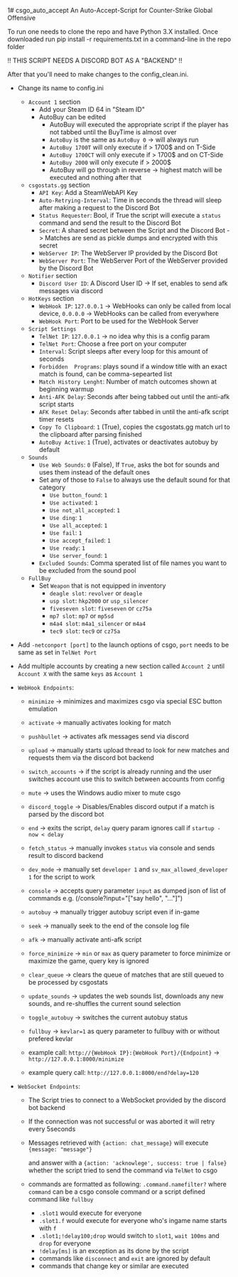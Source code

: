 1# csgo_auto_accept
An Auto-Accept-Script for Counter-Strike Global Offensive

To run one needs to clone the repo and have Python 3.X installed.
Once downloaded run pip install -r requirements.txt in a command-line in the repo folder

!! THIS SCRIPT NEEDS A DISCORD BOT AS A "BACKEND" !!

After that you'll need to make changes to the config_clean.ini.
- Change its name to config.ini
	- `Account 1` section
		- Add your Steam ID 64 in "Steam ID"
		- AutoBuy can be edited
			- AutoBuy will executed the appropriate script if the player has not tabbed until the BuyTime is almost over
			- `AutoBuy` is the same as `AutoBuy 0` -> will always run
			- `AutoBuy 1700T` will only execute if > 1700$ and on T-Side
			- `AutoBuy 1700CT` will only execute if > 1700$ and on CT-Side
			- `AutoBuy 2000` will only execute if > 2000$
			- AutoBuy will go through in reverse -> highest match will be executed and nothing after that
	- `csgostats.gg` section
		- `API Key`: Add a SteamWebAPI Key
		- `Auto-Retrying-Interval`: Time in seconds the thread will sleep after making a request to the Discord Bot
		- `Status Requester`: Bool, if True the script will execute a `status` command and send the result to the Discord Bot
		- `Secret`: A shared secret between the Script and the Discord Bot -> Matches are send as pickle dumps and encrypted with this secret
		- `WebServer IP`: The WebServer IP provided by the Discord Bot
		- `WebServer Port`: The WebServer Port of the WebServer provided by the Discord Bot
	- `Notifier` section
		- `Discord User ID`: A Discord User ID -> If set, enables to send afk messages via discord
	- `HotKeys` section
		- `WebHook IP`: `127.0.0.1` -> WebHooks can only be called from local device, `0.0.0.0` -> WebHooks can be called from everywhere
		- `WebHook Port`: Port to be used for the WebHook Server
	- `Script Settings`
		- `TelNet IP`: `127.0.0.1` -> no idea why this is a config param
		- `TelNet Port`: Choose a free port on your computer
		- `Interval`: Script sleeps after every loop for this amount of seconds
		- `Forbidden  Programs`: plays sound if a window title with an exact match is found, can be comma-sepearted list
		- `Match History Lenght`: Number of match outcomes shown at beginning warmup
		- `Anti-AFK Delay`: Seconds after being tabbed out until the anti-afk script starts
		- `AFK Reset Delay`: Seconds after tabbed in until the anti-afk script timer resets
		- `Copy To Clipboard`: `1` (True), copies the csgostats.gg match url to the clipboard after parsing finished
		- `AutoBuy Active`: `1` (True), activates or deactivates autobuy by default
	- `Sounds`
		- `Use Web Sounds`: `0` (False), If `True`, asks the bot for sounds and uses them instead of the default ones
		- Set any of those to `False` to always use the default sound for that category
			- `Use button_found`: `1`
			- `Use activated`: `1`
			- `Use not_all_accepted`: `1`
			- `Use ding`: `1`
			- `Use all_accepted`: `1`
			- `Use fail`: `1`
			- `Use accept_failed`: `1`
			- `Use ready`: `1`
			- `Use server_found`: `1`
		- `Excluded Sounds`: Comma sperated list of file names you want to be excluded from the sound pool
	- `FullBuy`
        - Set `Weapon` that is not equipped in inventory 
          - `deagle slot`: `revolver` or `deagle`
          - `usp slot`: `hkp2000` or `usp_silencer`
          - `fiveseven slot`: `fiveseven` or `cz75a` 
          - `mp7 slot`: `mp7` or `mp5sd`
          - `m4a4 slot`: `m4a1_silencer` or `m4a4`
          - `tec9 slot`: `tec9` or `cz75a`

- Add `-netconport [port]` to the launch options of csgo, `port` needs to be same as set in `TelNet Port`
- Add multiple accounts by creating a new section called `Account 2` until `Account X` with the same `keys` as `Account 1`

- `WebHook Endpoints`:
    - `minimize` -> minimizes and maximizes csgo via special ESC button emulation
    - `activate` -> manually activates looking for match
    - `pushbullet` -> activates afk messages send via discord
    - `upload` -> manually starts upload thread to look for new matches and requests them via the discord bot backend
    - `switch_accounts` -> if the script is already running and the user switches account use this to switch between accounts from config
    - `mute` -> uses the Windows audio mixer to mute csgo
    - `discord_toggle` -> Disables/Enables discord output if a match is parsed by the discord bot
    - `end` -> exits the script, `delay` query param ignores call if `startup - now < delay`
    - `fetch_status` -> manually invokes `status` via console and sends result to discord backend
    - `dev_mode` -> manually set `developer 1` and `sv_max_allowed_developer 1` for the script to work 
    - `console` -> accepts query parameter `ìnput` as dumped json of list of commands e.g. (/console?input="["say hello", "..."]")
    - `autobuy` -> manually trigger autobuy script even if in-game
    - `seek` -> manually seek to the end of the console log file
    - `afk` -> manually activate anti-afk script
    - `force_minimize` -> `min` or `max` as query parameter to force minimize or maximize the game, query key is ignored
    - `clear_queue` -> clears the queue of matches that are still queued to be processed by csgostats	
    - `update_sounds` -> updates the web sounds list, downloads any new sounds, and re-shuffles the current sound selection
    - `toggle_autobuy` -> switches the current autobuy status
    - `fullbuy` -> `kevlar=1` as query parameter to fullbuy with or without prefered kevlar


    - example call: `http://{WebHook IP}:{WebHook Port}/{Endpoint}` -> `http://127.0.0.1:8000/minimize`
    - example query call: `http://127.0.0.1:8000/end?delay=120`

- `WebSocket Endpoints`:
  - The Script tries to connect to a WebSocket provided by the discord bot backend
  - If the connection was not successful or was aborted it will retry every 5seconds
  - Messages retrieved with `{action: chat_message}` will execute `{message: "message"}`
  
    and answer with a `{action: 'acknowlege', success: true | false}` whether the script tried to send the command via `TelNet` to csgo
  - commands are formatted as following: ``.command.namefilter?`` where `command` can be a csgo console command or a script defined command like `fullbuy`
  	- `.slot1` would execute for everyone
    - `.slot1.f` would execute for everyone who's ingame name starts with `f`
    - `.slot1;!delay100;drop` would switch to `slot1`, `wait 100ms` and `drop` for everyone
    - `!delay[ms]` is an exception as its done by the script 
    - commands like `disconnect` and `exit` are ignored by default
    - commands that change key or similar are executed
	